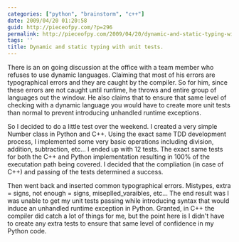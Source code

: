 ```yaml
---
categories: ["python", "brainstorm", "c++"]
date: 2009/04/20 01:20:58
guid: http://pieceofpy.com/?p=296
permalink: http://pieceofpy.com/2009/04/20/dynamic-and-static-typing-with-unit-tests/
tags: ''
title: Dynamic and static typing with unit tests.
---
```

There is an on going discussion at the office with a team member who refuses to use dynamic languages. Claiming that most of his errors are typographical errors and they are caught by the compiler. So for him, since these errors are not caught until runtime, he throws and entire group of languages out the window. He also claims that to ensure that same level of checking with a dynamic language you would have to create more unit tests than normal to prevent introducing unhandled runtime exceptions.

So I decided to do a little test over the weekend. I created a very simple Number class in Python and C++. Using the exact same TDD development process, I implemented some very basic operations including division, addition, subtraction, etc... I ended up with 12 tests. The exact same tests for both the C++ and Python implementation resulting in 100% of the executation path being covered. I decided that the compliation (in case of C++) and passing of the tests determined a success.

Then went back and inserted common typographical errors. Mistypes, extra = signs, not enough = signs, miseplled_varaibles, etc... The end result was I was unable to get my unit tests passing while introducing syntax that would induce an unhandled runtime exception in Python. Granted, in C++ the compiler did catch a lot of things for me, but the point here is I didn't have to create any extra tests to ensure that same level of confidence in my Python code.
